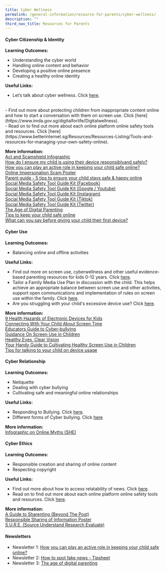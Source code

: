 ```yaml
---
title: Cyber Wellness
permalink: /general-information/resource-for-parents/cyber-wellness/
description: ""
third_nav_title: Resources for Parents
---
```

#### **Cyber Citizenship &amp; Identity**<br>

**Learning Outcomes:**<br>
- Understanding the cyber world <br>
- Handling online content and behavior <br>
- Developing a positive online presence <br>
- Creating a healthy online identity<br>

**Useful Links:**<br> 
- Let’s talk about cyber wellness. Click [here](https://www.healthhub.sg/programmes/186/mindsg/caring-for-ourselves/learning-about-cyber-wellness-Teens#home). 
<br> 
- Find out more about protecting children from inappropriate content online and how to
start a conversation with them on screen use. Click [here](https://www.imda.gov.sg/digitalforlife/Digitalwellness).<br>
- Read on to find out more about each online platform online safety tools and resources. Click [here](https://www.betterinternet.sg/Resources/Resources-Listing/Tools-and-resources-for-managing-your-own-safety-online). <br>

**More information:**<br>
[Act and Scamshield Infographic](/files/Resource%20for%20Parents/Cyberwellness/Cyber%20Citizenship%20&amp;%20Identity/act%20and%20scamshield%20infographic%20for%20moe%20(special%20broadcast)%20(1).pdf)<br>[How do I ensure my child is using their device responsiblyand safely?](/files/Resource%20for%20Parents/Cyberwellness/Cyber%20Citizenship%20&amp;%20Identity/how%20do%20i%20ensure%20my%20child%20uses%20their%20devices%20responsibly%20(for%20pri).pdf)<br>[How you can play an active role in keeping your child safe online?](/files/Resource%20for%20Parents/Cyberwellness/Cyber%20Citizenship%20&amp;%20Identity/how%20you%20can%20play%20an%20active%20role%20in%20keeping%20your%20child%20safe%20online.pdf)<br>[Online Impersonation Scam Poster](/files/Resource%20for%20Parents/Cyberwellness/Cyber%20Citizenship%20&amp;%20Identity/online%20impersonation%20scam%20poster.pdf)<br>[Parent guide - 5 tips to ensure your child stays safe &amp; happy online](/files/Resource%20for%20Parents/Cyberwellness/Cyber%20Citizenship%20&amp;%20Identity/parent%20guide%20-%205%20tips%20to%20ensure%20your%20child%20stays%20safe%20&amp;%20happy%20online_for%20schools.pdf)<br>[Social Media Safety Tool Guide Kit (Facebook)](/files/Resource%20for%20Parents/Cyberwellness/Cyber%20Citizenship%20&amp;%20Identity/social%20media%20safety%20tool%20guide%20kit_facebook.pdf)<br>[Social Media Safety Tool Guide Kit  (Google / Youtube)](/files/Resource%20for%20Parents/Cyberwellness/Cyber%20Citizenship%20&amp;%20Identity/social%20media%20safety%20tool%20guide%20kit_google_youtube.pdf)<br>[Social Media Safety Tool Guide Kit (Instagram)](/files/Resource%20for%20Parents/Cyberwellness/Cyber%20Citizenship%20&amp;%20Identity/social%20media%20safety%20tool%20guide%20kit_instagram.pdf)<br>[Social Media Safety Tool Guide Kit (Tiktok)](/files/Resource%20for%20Parents/Cyberwellness/Cyber%20Citizenship%20&amp;%20Identity/social%20media%20safety%20tool%20guide%20kit_tiktok.pdf)<br>[Social Media Safety Tool Guide Kit (Twitter)](/files/Resource%20for%20Parents/Cyberwellness/Cyber%20Citizenship%20&amp;%20Identity/social%20media%20safety%20tool%20guide%20kit_twitter.pdf)<br>[The Age of Digital Parenting](/files/Resource%20for%20Parents/Cyberwellness/Cyber%20Citizenship%20&amp;%20Identity/the%20age%20of%20digital%20parenting_for%20schools.pdf)<br>[Tips to keep your child safe online](/files/Resource%20for%20Parents/Cyberwellness/Cyber%20Citizenship%20&amp;%20Identity/tips%20to%20keep%20your%20child%20safe%20online.pdf) <br>[What can you say before giving your child their first device?](/files/Resource%20for%20Parents/Cyberwellness/Cyber%20Citizenship%20&amp;%20Identity/what%20can%20you%20say%20before%20giving%20your%20child%20their%20first%20device%20(for%20pri).pdf)

#### **Cyber Use**<br>

**Learning Outcomes:**<br>
- Balancing online and offline activities<br>

**Useful Links:**<br>
- Find out more on screen use, cyberwellness and other useful evidence-based parenting resources for kids 0-12 years. Click [here](https://www.familiesforlife.sg/Parenting).<br>
- Tailor a Family Media Use Plan in discussion with the child. This helps achieve an appropriate balance between screen use and other activities, support open communications and implementation of rules on screen use within the family. Click [here](http://www.healthychildren.org/MediaUsePlan). <br> 
- Are you struggling with your child's excessive device use? Click [here](https://www.schoolbag.edu.sg/story/are-you-struggling-with-your-child-s-excessive-device-use). <br>

**More information:**<br>
[9 Health Hazards of Electronic Devices for Kids](/files/Resource%20for%20Parents/Cyberwellness/Cyber%20Use/9%20health%20hazards%20of%20electronic%20devices%20for%20kids.pdf)<br>[Connecting With Your Child About Screen Time](/files/Resource%20for%20Parents/Cyberwellness/Cyber%20Use/connecting%20with%20you%20child%20about%20screen%20time%20(for%20sec%20and%20pri).pdf)<br>[Educators Guide to Cyber-bullying](/files/Resource%20for%20Parents/Cyberwellness/Cyber%20Use/educators%20guide%20to%20cyber-bullying.pdf)<br>[Guidance On Screen Use in Children](/files/Resource%20for%20Parents/Cyberwellness/Cyber%20Use/guidance-on-screen-use-in-children.pdf)<br>[Healthy Eyes, Clear Vision](/files/Resource%20for%20Parents/Cyberwellness/Cyber%20Use/healthy%20eyes,%20clear%20vision.pdf)<br>[Your Handy Guide to Cultivating Healthy Screen Use in Children](/files/Resource%20for%20Parents/Cyberwellness/Cyber%20Use/screen_use_infographic%20for%207to12.pdf)<br>[Tips for talking to your child on device usage](/files/Resource%20for%20Parents/Cyberwellness/Cyber%20Use/tips%20for%20talking%20to%20your%20child%20about%20device%20usage%20(for%20sec%20and%20pri).pdf)


#### **Cyber Relationship**<br>

**Learning Outcomes:**<br>
- Netiquette<br>
- Dealing with cyber bullying<br>
- Cultivating safe and meaningful online relationships<br>

**Useful Links:**<br> 
- Responding to Bullying. Click [here](https://bullyfree.sg/parents/). <br> 
- Different forms of Cyber bullying. Click [here](https://bullyfree.sg/cyber-bullying/ )<br>

**More information:**<br>
[Infographic on Online Myths (SHE)](/files/Resource%20for%20Parents/Cyberwellness/Cyber%20Relationship/20230410%20she%20infographics%20on%20online%20myths.pdf)

#### **Cyber Ethics**<br>

**Learning Outcomes:**<br>
- Responsible creation and sharing of online content<br>
- Respecting copyright<br>

**Useful Links:**<br>
- Find out more about how to access relatability of news. Click [here](https://sure.nlb.gov.sg/). <br>
- Read on to find out more about each online platform online safety tools and resources. Click [here](https://www.betterinternet.sg/Resources/Resources-Listing/Tools-and-resources-for-managing-your-own-safety-online). <br>

**More information:**<br>
[A Guide to Sharenting (Beyond The Post)](/files/Resource%20for%20Parents/Cyberwellness/Cyber%20Ethics/beyond%20the%20post%20a%20guide%20to%20sharenting%20-%20final.pdf)<br>[Responsible Sharing of Information Poster](/files/Resource%20for%20Parents/Cyberwellness/Cyber%20Ethics/responsible%20sharing%20poster.pdf)<br>[S.U.R.E. (Source Understand Research Evaluate)](/files/Resource%20for%20Parents/Cyberwellness/Cyber%20Ethics/source%20understand%20research%20evaluate.pdf)

#### **Newsletters**

* Newsletter 1: [How you can play an active role in keeping your child safe online?](/files/Resource%20for%20Parents/Cyberwellness/Newsletters/1%20how%20you%20can%20play%20an%20active%20role%20in%20keeping%20your%20child%20safe%20online.pdf)
* Newsletter 2: [How to spot fake news - Tipsheet](/files/Resource%20for%20Parents/Cyberwellness/Newsletters/2%20-%20how-to-spot-fake-news_tipsheet.pdf)
* Newsletter 3: [The age of digital parenting](/files/Resource%20for%20Parents/Cyberwellness/Newsletters/3%20-%20the%20age%20of%20digital%20parenting%20for%20schools.pdf)
